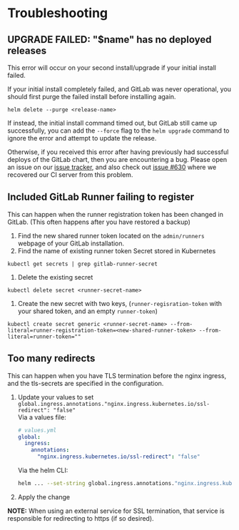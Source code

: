 # Troubleshooting

## UPGRADE FAILED: "$name" has no deployed releases

This error will occur on your second install/upgrade if your initial
install failed.

If your initial install completely failed, and GitLab was never operational, you
should first purge the failed install before installing again.

```
helm delete --purge <release-name>
```

If instead, the initial install command timed out, but GitLab still came up successfully,
you can add the `--force` flag to the `helm upgrade` command to ignore the error
and attempt to update the release.

Otherwise, if you received this error after having previously had successful deploys
of the GitLab chart, then you are encountering a bug. Please open an issue on our
[issue tracker](https://gitlab.com/charts/gitlab/issues), and also check out
[issue #630](https://gitlab.com/charts/gitlab/issues/630) where we recovered our
CI server from this problem.

## Included GitLab Runner failing to register

This can happen when the runner registration token has been changed in GitLab. (This often happens after you have restored a backup)

1. Find the new shared runner token located on the `admin/runners` webpage of your GitLab installation.
1. Find the name of existing runner token Secret stored in Kubernetes

  ```
  kubectl get secrets | grep gitlab-runner-secret
  ```

1. Delete the existing secret

  ```
  kubectl delete secret <runner-secret-name>
  ```

1. Create the new secret with two keys, (`runner-regisration-token` with your shared token, and an empty `runner-token`)

  ```
  kubectl create secret generic <runner-secret-name> --from-literal=runner-registration-token=<new-shared-runner-token> --from-literal=runner-token=""
  ```

## Too many redirects

This can happen when you have TLS termination before the nginx ingress, and the tls-secrets are specified in the configuration.

1. Update your values to set `global.ingress.annotations."nginx.ingress.kubernetes.io/ssl-redirect": "false"`  
   Via a values file:
    ```yml
    # values.yml
    global:
      ingress:
        annotations:
          "nginx.ingress.kubernetes.io/ssl-redirect": "false"
    ```
   Via the helm CLI:
    ```sh
    helm ... --set-string global.ingress.annotations."nginx.ingress.kubernetes.io/ssl-redirect"=false
    ```
1. Apply the change

>>>
**NOTE:**
When using an external service for SSL termination, that service is responsible for redirecting to https (if so desired).
>>>
